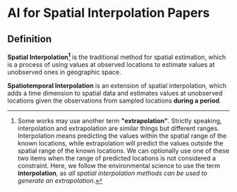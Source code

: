 # AI for Spatial Interpolation Papers

## Definition
**Spatial Interpolation[^1]** is the traditional method for spatial estimation, which is a process of using values at observed locations to estimate values at unobserved ones in geographic space.

**Spatiotemporal Interpolation** is an extension of spatial interpolation, which adds a time dimension to spatial data and estimates values at unobserved locations given the observations from sampled locations **during a period**.

[^1]: Some works may use another term **"extrapolation"**. Strictly speaking, interpolation and extrapolation are similar things but different ranges. Interpolation means predicting the values within the spatial range of the known locations, while extrapolation will predict the values outside the spatial range of the known locations.
We can optionally use one of these two items when the range of predicted locations is not considered a constraint.
Here, we follow the environmental science[^2] to use the term **interpolation**, as *all spatial interpolation methods can be used to generate an extrapolation.* 
[^2]: Li, Jin, and Andrew D. Heap. "A review of spatial interpolation methods for environmental scientists." (2008): 137-145.


